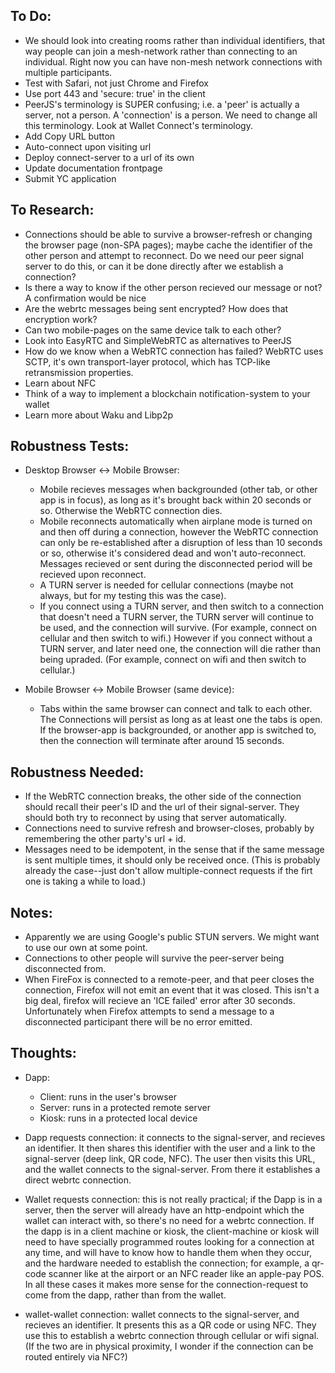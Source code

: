 ## To Do:

- We should look into creating rooms rather than individual identifiers, that way people can join a mesh-network rather than connecting to an individual. Right now you can have non-mesh network connections with multiple participants.
- Test with Safari, not just Chrome and Firefox
- Use port 443 and 'secure: true' in the client
- PeerJS's terminology is SUPER confusing; i.e. a 'peer' is actually a server, not a person. A 'connection' is a person. We need to change all this terminology. Look at Wallet Connect's terminology.
- Add Copy URL button
- Auto-connect upon visiting url
- Deploy connect-server to a url of its own
- Update documentation frontpage
- Submit YC application

## To Research:

- Connections should be able to survive a browser-refresh or changing the browser page (non-SPA pages); maybe cache the identifier of the other person and attempt to reconnect. Do we need our peer signal server to do this, or can it be done directly after we establish a connection?
- Is there a way to know if the other person recieved our message or not? A confirmation would be nice
- Are the webrtc messages being sent encrypted? How does that encryption work?
- Can two mobile-pages on the same device talk to each other?
- Look into EasyRTC and SimpleWebRTC as alternatives to PeerJS
- How do we know when a WebRTC connection has failed? WebRTC uses SCTP, it's own transport-layer protocol, which has TCP-like retransmission properties.
- Learn about NFC
- Think of a way to implement a blockchain notification-system to your wallet
- Learn more about Waku and Libp2p

## Robustness Tests:

- Desktop Browser <-> Mobile Browser:

  - Mobile recieves messages when backgrounded (other tab, or other app is in focus), as long as it's brought back within 20 seconds or so. Otherwise the WebRTC connection dies.
  - Mobile reconnects automatically when airplane mode is turned on and then off during a connection, however the WebRTC connection can only be re-established after a disruption of less than 10 seconds or so, otherwise it's considered dead and won't auto-reconnect. Messages recieved or sent during the disconnected period will be recieved upon reconnect.
  - A TURN server is needed for cellular connections (maybe not always, but for my testing this was the case).
  - If you connect using a TURN server, and then switch to a connection that doesn't need a TURN server, the TURN server will continue to be used, and the connection will survive. (For example, connect on cellular and then switch to wifi.) However if you connect without a TURN server, and later need one, the connection will die rather than being upraded. (For example, connect on wifi and then switch to cellular.)

- Mobile Browser <-> Mobile Browser (same device):
  - Tabs within the same browser can connect and talk to each other. The Connections will persist as long as at least one the tabs is open. If the browser-app is backgrounded, or another app is switched to, then the connection will terminate after around 15 seconds.

## Robustness Needed:

- If the WebRTC connection breaks, the other side of the connection should recall their peer's ID and the url of their signal-server. They should both try to reconnect by using that server automatically.
- Connections need to survive refresh and browser-closes, probably by remembering the other party's url + id.
- Messages need to be idempotent, in the sense that if the same message is sent multiple times, it should only be received once. (This is probably already the case--just don't allow multiple-connect requests if the firt one is taking a while to load.)

## Notes:

- Apparently we are using Google's public STUN servers. We might want to use our own at some point.
- Connections to other people will survive the peer-server being disconnected from.
- When FireFox is connected to a remote-peer, and that peer closes the connection, Firefox will not emit an event that it was closed. This isn't a big deal, firefox will recieve an 'ICE failed' error after 30 seconds. Unfortunately when Firefox attempts to send a message to a disconnected participant there will be no error emitted.

## Thoughts:

- Dapp:

  - Client: runs in the user's browser
  - Server: runs in a protected remote server
  - Kiosk: runs in a protected local device

- Dapp requests connection: it connects to the signal-server, and recieves an identifier. It then shares this identifier with the user and a link to the signal-server (deep link, QR code, NFC). The user then visits this URL, and the wallet connects to the signal-server. From there it establishes a direct webrtc connection.

- Wallet requests connection: this is not really practical; if the Dapp is in a server, then the server will already have an http-endpoint which the wallet can interact with, so there's no need for a webrtc connection. If the dapp is in a client machine or kiosk, the client-machine or kiosk will need to have specially programmed routes looking for a connection at any time, and will have to know how to handle them when they occur, and the hardware needed to establish the connection; for example, a qr-code scanner like at the airport or an NFC reader like an apple-pay POS. In all these cases it makes more sense for the connection-request to come from the dapp, rather than from the wallet.

- wallet-wallet connection: wallet connects to the signal-server, and recieves an identifier. It presents this as a QR code or using NFC. They use this to establish a webrtc connection through cellular or wifi signal. (If the two are in physical proximity, I wonder if the connection can be routed entirely via NFC?)
